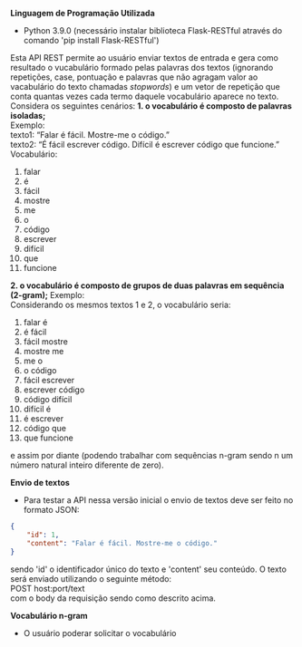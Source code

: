 **Linguagem de Programação Utilizada**
- Python 3.9.0 (necessário instalar biblioteca Flask-RESTful através do comando 'pip install Flask-RESTful')


Esta API REST permite ao usuário enviar textos de entrada e gera como resultado o vucabulário formado pelas palavras dos textos (ignorando repetições, case, pontuação e palavras que não agragam valor ao vacabulário do texto chamadas *stopwords*) e um vetor de repetição que conta quantas vezes cada termo daquele vocabulário aparece no texto. Considera os seguintes cenários:
**1. o vocabulário é composto de palavras isoladas;**\
Exemplo:\
texto1: “Falar é fácil. Mostre-me o código.”\
texto2: “É fácil escrever código. Difícil é escrever código que funcione.”\
Vocabulário:
1. falar
2. é
3. fácil
4. mostre
5. me
6. o
7. código
8. escrever
9. difícil
10. que
11. funcione

**2. o vocabulário é composto de grupos de duas palavras em sequência (2-gram);**
Exemplo:\
Considerando os mesmos textos 1 e 2, o vocabulário seria:
1. falar é
2. é fácil
3. fácil mostre
4. mostre me
5. me o
6. o código
7. fácil escrever
8. escrever código
9. código difícil
10. difícil é
11. é escrever
12. código que
13. que funcione

e assim por diante (podendo trabalhar com sequências n-gram sendo n um número natural inteiro diferente de zero).

**Envio de textos**
- Para testar a API nessa versão inicial o envio de textos deve ser feito no formato JSON:
```json
{
    "id": 1,
    "content": "Falar é fácil. Mostre-me o código."
}
```
sendo 'id' o identificador único do texto e 'content' seu conteúdo. O texto será enviado utilizando o seguinte método:\
POST host:port/text\
com o body da requisição sendo como descrito acima.


**Vocabulário n-gram**
- O usuário poderar solicitar o vocabulário 
